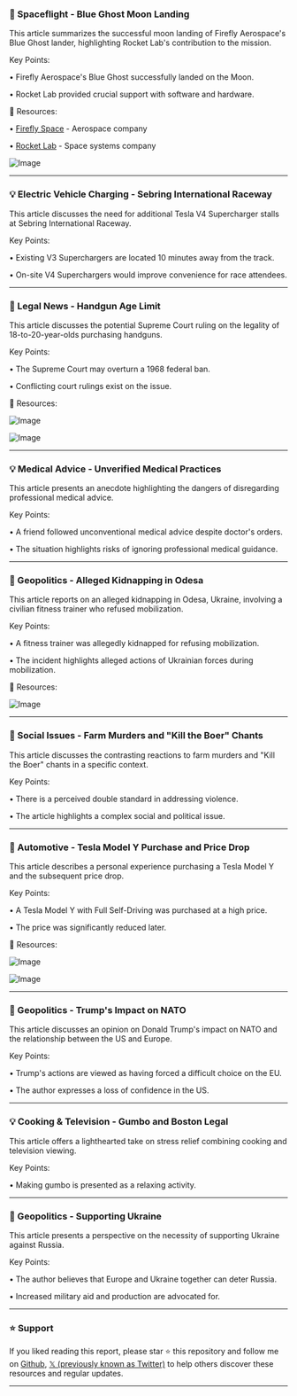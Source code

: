 ### 🚀 Spaceflight - Blue Ghost Moon Landing

This article summarizes the successful moon landing of Firefly Aerospace's Blue Ghost lander, highlighting Rocket Lab's contribution to the mission.

Key Points:

• Firefly Aerospace's Blue Ghost successfully landed on the Moon.

• Rocket Lab provided crucial support with software and hardware.


🔗 Resources:

• [Firefly Space](https://x.com/Firefly_Space) - Aerospace company

• [Rocket Lab](https://x.com/RocketLab) - Space systems company

![Image](https://pbs.twimg.com/media/GlBdO91aYAArK6T?format=jpg&name=small)


---
### 💡 Electric Vehicle Charging - Sebring International Raceway

This article discusses the need for additional Tesla V4 Supercharger stalls at Sebring International Raceway.

Key Points:

• Existing V3 Superchargers are located 10 minutes away from the track.

• On-site V4 Superchargers would improve convenience for race attendees.


---
### 🤖 Legal News - Handgun Age Limit

This article discusses the potential Supreme Court ruling on the legality of 18-to-20-year-olds purchasing handguns.

Key Points:

• The Supreme Court may overturn a 1968 federal ban.

• Conflicting court rulings exist on the issue.


🔗 Resources:

![Image](https://pbs.twimg.com/media/GlBwQg6WAAAYXbo?format=jpg&name=small)

![Image](https://pbs.twimg.com/media/GikZ1s1WEAABvaa?format=png&name=240x240)


---
### 💡 Medical Advice - Unverified Medical Practices

This article presents an anecdote highlighting the dangers of disregarding professional medical advice.

Key Points:

• A friend followed unconventional medical advice despite doctor's orders.

• The situation highlights risks of ignoring professional medical guidance.



---
### 🤖 Geopolitics - Alleged Kidnapping in Odesa

This article reports on an alleged kidnapping in Odesa, Ukraine, involving a civilian fitness trainer who refused mobilization.

Key Points:

• A fitness trainer was allegedly kidnapped for refusing mobilization.

• The incident highlights alleged actions of Ukrainian forces during mobilization.


🔗 Resources:

![Image](https://pbs.twimg.com/amplify_video_thumb/1895943669460475904/img/JE3FdAF--_Brqp9D.jpg)


---
### 🤖 Social Issues - Farm Murders and "Kill the Boer" Chants

This article discusses the contrasting reactions to farm murders and "Kill the Boer" chants in a specific context.

Key Points:

• There is a perceived double standard in addressing violence.

•  The article highlights a complex social and political issue.


---
### 🚀 Automotive - Tesla Model Y Purchase and Price Drop

This article describes a personal experience purchasing a Tesla Model Y and the subsequent price drop.

Key Points:

• A Tesla Model Y with Full Self-Driving was purchased at a high price.

• The price was significantly reduced later.



🔗 Resources:

![Image](https://pbs.twimg.com/media/GlBC6C4aAAA1b3p?format=jpg&name=360x360)

![Image](https://pbs.twimg.com/media/GlBC6C5bQAIaBno?format=jpg&name=360x360)


---
### 🤖 Geopolitics - Trump's Impact on NATO

This article discusses an opinion on Donald Trump's impact on NATO and the relationship between the US and Europe.

Key Points:

•  Trump's actions are viewed as having forced a difficult choice on the EU.

•  The author expresses a loss of confidence in the US.


---
### 💡 Cooking & Television - Gumbo and Boston Legal

This article offers a lighthearted take on stress relief combining cooking and television viewing.

Key Points:

• Making gumbo is presented as a relaxing activity.


---
### 🤖 Geopolitics - Supporting Ukraine

This article presents a perspective on the necessity of supporting Ukraine against Russia.

Key Points:

• The author believes that Europe and Ukraine together can deter Russia.

•  Increased military aid and production are advocated for.


---

### ⭐️ Support

If you liked reading this report, please star ⭐️ this repository and follow me on [Github](https://github.com/Drix10), [𝕏 (previously known as Twitter)](https://x.com/DRIX_10_) to help others discover these resources and regular updates.

---